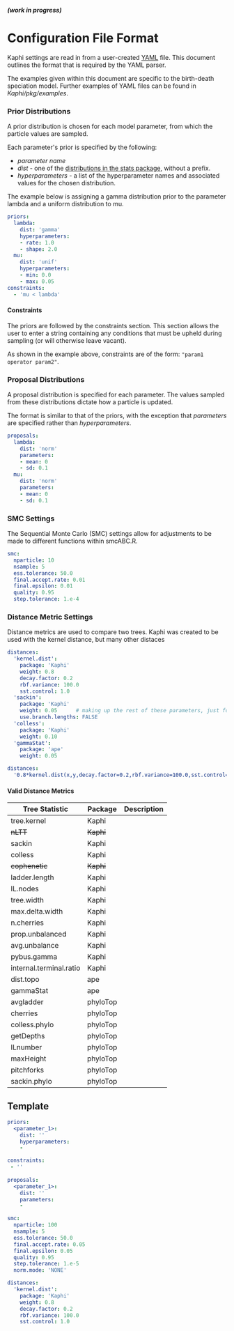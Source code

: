 ***(work in progress)***

# Configuration File Format

Kaphi settings are read in from a user-created [YAML](http://yaml.org) file. This document outlines the format that is required by the YAML parser.

The examples given within this document are specific to the birth-death speciation model.
Further examples of YAML files can be found in *Kaphi/pkg/examples*.

### Prior Distributions
A prior distribution is chosen for each model parameter, from which the particle values are sampled. 

Each parameter's prior is specified by the following:
* *parameter name*
* *dist* - one of the [distributions in the stats package](https://stat.ethz.ch/R-manual/R-devel/library/stats/html/Distributions.html), without a prefix. 
* *hyperparameters* - a list of the hyperparameter names and associated values for the chosen distribution.

The example below is assigning a gamma distribution prior to the parameter lambda and a uniform distribution to mu.

```YAML
priors:
  lambda:
    dist: 'gamma'  
    hyperparameters:
    - rate: 1.0  
    - shape: 2.0
  mu:
    dist: 'unif'
    hyperparameters:
    - min: 0.0
    - max: 0.05
constraints:
  - 'mu < lambda'
```
#### Constraints
The priors are followed by the constraints section. 
This section allows the user to enter a string containing any conditions that must be upheld during sampling (or will otherwise leave vacant).

As shown in the example above, constraints are of the form: `"param1 operator param2"`. 

### Proposal Distributions
A proposal distribution is specified for each parameter. The values sampled from these distributions dictate how a particle is updated.

The format is similar to that of the priors, with the exception that *parameters* are specified rather than *hyperparameters*.
```YAML
proposals:
  lambda:
    dist: 'norm'
    parameters:
    - mean: 0
    - sd: 0.1
  mu:
    dist: 'norm'
    parameters:
    - mean: 0
    - sd: 0.1
```

### SMC Settings

The Sequential Monte Carlo (SMC) settings allow for adjustments to be made to different functions within smcABC.R.
```YAML
smc:
  nparticle: 10
  nsample: 5
  ess.tolerance: 50.0
  final.accept.rate: 0.01
  final.epsilon: 0.01
  quality: 0.95
  step.tolerance: 1.e-4
```

### Distance Metric Settings
Distance metrics are used to compare two trees. 
Kaphi was created to be used with the kernel distance, but many other distaces 

```YAML
distances:
  'kernel.dist':
    package: 'Kaphi'
    weight: 0.8
    decay.factor: 0.2
    rbf.variance: 100.0
    sst.control: 1.0
  'sackin':
    package: 'Kaphi'
    weight: 0.05      # making up the rest of these parameters, just for testing purposes
    use.branch.lengths: FALSE
  'colless':
    package: 'Kaphi'
    weight: 0.10
  'gammaStat':
    package: 'ape'
    weight: 0.05
```

```YAML
distances:
  '0.8*kernel.dist(x,y,decay.factor=0.2,rbf.variance=100.0,sst.control=1.0)+0.1*sackin+0.3*colless':
```


#### Valid Distance Metrics
| Tree Statistic | Package | Description |
|----------------|---------|-------------|
| tree.kernel | Kaphi | |
| ~~nLTT~~ | ~~Kaphi~~ | |
| sackin | Kaphi | |
| colless | Kaphi | |
| ~~cophenetic~~| ~~Kaphi~~ | |
| ladder.length | Kaphi | |
| IL.nodes | Kaphi | |
| tree.width | Kaphi | | 
| max.delta.width | Kaphi | |
| n.cherries | Kaphi | |
| prop.unbalanced | Kaphi | |
| avg.unbalance | Kaphi | |
| pybus.gamma | Kaphi | |
| internal.terminal.ratio | Kaphi | |
| dist.topo | ape | |
| gammaStat | ape | |
| avgladder | phyloTop | |
| cherries | phyloTop | |
| colless.phylo | phyloTop | |
| getDepths | phyloTop | |
| ILnumber | phyloTop | |
| maxHeight | phyloTop | |
| pitchforks | phyloTop | |
| sackin.phylo | phyloTop | |

## Template
```YAML
priors:
  <parameter_1>:
    dist: ''
    hyperparameters:
    -

constraints: 
 - ''
 
proposals:
  <parameter_1>:
    dist: ''
    parameters:
    - 

smc:
  nparticle: 100
  nsample: 5
  ess.tolerance: 50.0
  final.accept.rate: 0.05
  final.epsilon: 0.05
  quality: 0.95
  step.tolerance: 1.e-5
  norm.mode: 'NONE'

distances:
  'kernel.dist':
    package: 'Kaphi'
    weight: 0.8
    decay.factor: 0.2
    rbf.variance: 100.0
    sst.control: 1.0
```
